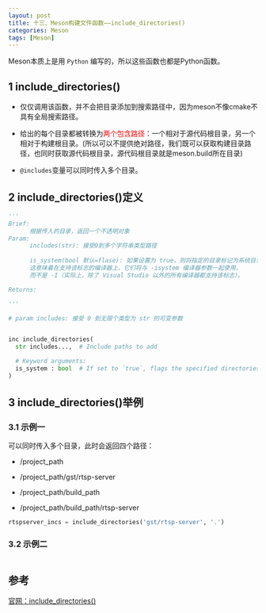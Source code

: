 ```yaml
---
layout: post
title: 十三、Meson构建文件函数——include_directories()
categories: Meson
tags: [Meson]
---
```


Meson本质上是用 `Python` 编写的，所以这些函数也都是Python函数。

## 1 include_directories()

- 仅仅调用该函数，并不会把目录添加到搜索路径中，因为meson不像cmake不具有全局搜索路径。

- 给出的每个目录都被转换为<font color="red">两个包含路径</font>：一个相对于源代码根目录，另一个相对于构建根目录。(所以可以不提供绝对路径，我们既可以获取构建目录路径，也同时获取源代码根目录，源代码根目录就是meson.build所在目录)

- `@includes`变量可以同时传入多个目录。

## 2 include_directories()定义

```python
'''
Brief: 
      根据传入的目录，返回一个不透明对象
Param:
      includes(str): 接受0到多个字符串类型路径
      
      is_system(bool 默认=flase): 如果设置为 true，则将指定的目录标记为系统目录。
      这意味着在支持该标志的编译器上，它们将与 -isystem 编译器参数一起使用，
      而不是 -I（实际上，除了 Visual Studio 以外的所有编译器都支持该标志）。

Returns:

'''

# param includes: 接受 0 到无限个类型为 str 的可变参数


inc include_directories(
  str includes...,  # Include paths to add

  # Keyword arguments:
  is_system : bool  # If set to `true`, flags the specified directories as system directories
)
```



## 3 include_directories()举例

### 3.1 示例一

可以同时传入多个目录，此时会返回四个路径：

- /project_path

- /project_path/gst/rtsp-server

- /project_path/build_path

- /project_path/build_path/rtsp-server

```python
rtspserver_incs = include_directories('gst/rtsp-server', '.')
```

### 3.2 示例二

```python

```

## 参考

[官网：include_directories()
](https://mesonbuild.com/Reference-manual_functions.html#include_directories)
